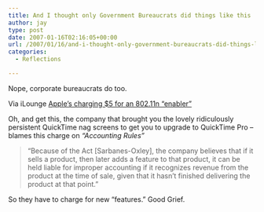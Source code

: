 ```yaml
---
title: And I thought only Government Bureaucrats did things like this
author: jay
type: post
date: 2007-01-16T02:16:05+00:00
url: /2007/01/16/and-i-thought-only-government-bureaucrats-did-things-like-this/
categories:
  - Reflections

---
```

Nope, corporate bureaucrats do too.

Via iLounge [Apple’s charging $5 for an 802.11n “enabler”][1]

Oh, and get this, the company that brought you the lovely ridiculously persistent QuickTime nag screens to get you to upgrade to QuickTime Pro &#8211; blames this charge on _“Accounting Rules”_

> “Because of the Act [Sarbanes-Oxley], the company believes that if it sells a product, then later adds a feature to that product, it can be held liable for improper accounting if it recognizes revenue from the product at the time of sale, given that it hasn’t finished delivering the product at that point.”

So they have to charge for new “features.” Good Grief.

 [1]: http://backstage.ilounge.com/index.php/backstage/comments/oh-about-that-80211n-card-in-your-c2d-mac/